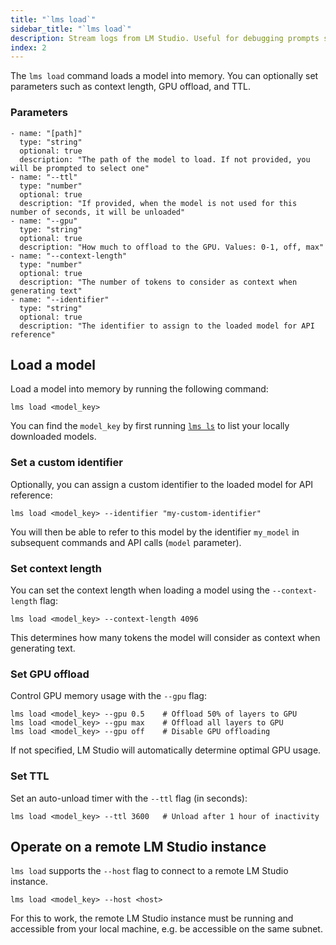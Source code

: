 ```yaml
---
title: "`lms load`"
sidebar_title: "`lms load`"
description: Stream logs from LM Studio. Useful for debugging prompts sent to the model.
index: 2
---
```


The `lms load` command loads a model into memory. You can optionally set parameters such as context length, GPU offload, and TTL.

### Parameters 
```lms_params
- name: "[path]"
  type: "string"
  optional: true
  description: "The path of the model to load. If not provided, you will be prompted to select one"
- name: "--ttl"
  type: "number"
  optional: true
  description: "If provided, when the model is not used for this number of seconds, it will be unloaded"
- name: "--gpu"
  type: "string"
  optional: true
  description: "How much to offload to the GPU. Values: 0-1, off, max"
- name: "--context-length"
  type: "number"
  optional: true
  description: "The number of tokens to consider as context when generating text"
- name: "--identifier"
  type: "string"
  optional: true
  description: "The identifier to assign to the loaded model for API reference"
```

## Load a model

Load a model into memory by running the following command:

```shell
lms load <model_key>
```

You can find the `model_key` by first running [`lms ls`](/docs/cli/ls) to list your locally downloaded models.

### Set a custom identifier

Optionally, you can assign a custom identifier to the loaded model for API reference:

```shell
lms load <model_key> --identifier "my-custom-identifier"
```

You will then be able to refer to this model by the identifier `my_model` in subsequent commands and API calls (`model` parameter).

### Set context length

You can set the context length when loading a model using the `--context-length` flag:

```shell
lms load <model_key> --context-length 4096
```

This determines how many tokens the model will consider as context when generating text.

### Set GPU offload

Control GPU memory usage with the `--gpu` flag:

```shell
lms load <model_key> --gpu 0.5    # Offload 50% of layers to GPU
lms load <model_key> --gpu max    # Offload all layers to GPU
lms load <model_key> --gpu off    # Disable GPU offloading
```

If not specified, LM Studio will automatically determine optimal GPU usage.

### Set TTL

Set an auto-unload timer with the `--ttl` flag (in seconds):

```shell
lms load <model_key> --ttl 3600   # Unload after 1 hour of inactivity
```

## Operate on a remote LM Studio instance

`lms load` supports the `--host` flag to connect to a remote LM Studio instance. 

```shell
lms load <model_key> --host <host>
```

For this to work, the remote LM Studio instance must be running and accessible from your local machine, e.g. be accessible on the same subnet.